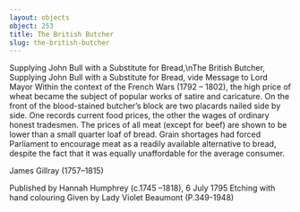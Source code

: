 ```yaml
---
layout: objects
object: 253
title: The British Butcher
slug: the-british-butcher
---
```

Supplying John Bull with a Substitute for Bread,\nThe British Butcher, Supplying John Bull with a Substitute for Bread,  vide Message to Lord Mayor  Within the context of the French Wars  (1792 – 1802), the high price of wheat became the subject of popular works of satire and caricature. On the front of the blood-stained butcher’s block are two placards nailed side by side. One records current food prices, the  other the wages of ordinary honest tradesmen.  The prices of all meat (except for beef) are shown to be lower than a small quarter loaf of bread. Grain shortages had forced Parliament to encourage meat as a readily available alternative to bread, despite the fact that it was equally unaffordable for the average consumer.

James Gillray (1757–1815)  

Published by Hannah Humphrey (c.1745 –1818), 6 July 1795  Etching with hand colouring  Given by Lady Violet Beaumont (P.349-1948)
